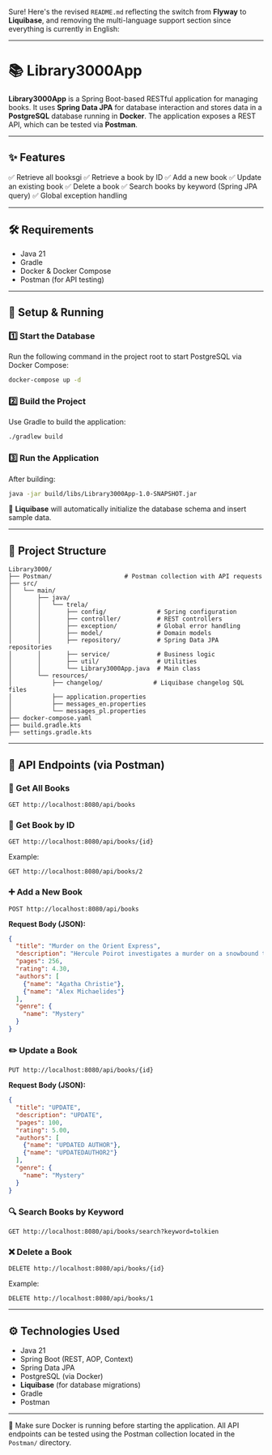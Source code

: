 Sure! Here's the revised `README.md` reflecting the switch from **Flyway** to **Liquibase**, and removing the multi-language support section since everything is currently in English:

---

# 📚 Library3000App

**Library3000App** is a Spring Boot-based RESTful application for managing books. It uses **Spring Data JPA** for database interaction and stores data in a **PostgreSQL** database running in **Docker**. The application exposes a REST API, which can be tested via **Postman**.

---

## ✨ Features

✅ Retrieve all booksgi
✅ Retrieve a book by ID
✅ Add a new book
✅ Update an existing book
✅ Delete a book
✅ Search books by keyword (Spring JPA query)
✅ Global exception handling

---

## 🛠 Requirements

* Java 21
* Gradle
* Docker & Docker Compose
* Postman (for API testing)

---

## 🚀 Setup & Running

### 1️⃣ Start the Database

Run the following command in the project root to start PostgreSQL via Docker Compose:

```sh
docker-compose up -d
```

### 2️⃣ Build the Project

Use Gradle to build the application:

```sh
./gradlew build
```

### 3️⃣ Run the Application

After building:

```sh
java -jar build/libs/Library3000App-1.0-SNAPSHOT.jar
```

📌 **Liquibase** will automatically initialize the database schema and insert sample data.

---

## 📂 Project Structure

```
Library3000/
├── Postman/                    # Postman collection with API requests
├── src/
│   └── main/
│       ├── java/
│       │   └── trela/
│       │       ├── config/              # Spring configuration
│       │       ├── controller/          # REST controllers
│       │       ├── exception/           # Global error handling
│       │       ├── model/               # Domain models
│       │       ├── repository/          # Spring Data JPA repositories
│       │       ├── service/             # Business logic
│       │       ├── util/                # Utilities
│       │       └── Library3000App.java  # Main class
│       └── resources/
│           ├── changelog/              # Liquibase changelog SQL files
│           ├── application.properties
│           ├── messages_en.properties
│           └── messages_pl.properties
├── docker-compose.yaml
├── build.gradle.kts
├── settings.gradle.kts
```

---

## 📡 API Endpoints (via Postman)

### 📖 Get All Books

```
GET http://localhost:8080/api/books
```

### 📖 Get Book by ID

```
GET http://localhost:8080/api/books/{id}
```

Example:

```
GET http://localhost:8080/api/books/2
```

### ➕ Add a New Book

```
POST http://localhost:8080/api/books
```

**Request Body (JSON):**

```json
{
  "title": "Murder on the Orient Express",
  "description": "Hercule Poirot investigates a murder on a snowbound train.",
  "pages": 256,
  "rating": 4.30,
  "authors": [
    {"name": "Agatha Christie"},
    {"name": "Alex Michaelides"}
  ],
  "genre": {
    "name": "Mystery"
  }
}
```

### ✏️ Update a Book

```
PUT http://localhost:8080/api/books/{id}
```

**Request Body (JSON):**

```json
{
  "title": "UPDATE",
  "description": "UPDATE",
  "pages": 100,
  "rating": 5.00,
  "authors": [
    {"name": "UPDATED AUTHOR"},
    {"name": "UPDATEDAUTHOR2"}
  ],
  "genre": {
    "name": "Mystery"
  }
}
```

### 🔍 Search Books by Keyword

```
GET http://localhost:8080/api/books/search?keyword=tolkien
```

### ❌ Delete a Book

```
DELETE http://localhost:8080/api/books/{id}
```

Example:

```
DELETE http://localhost:8080/api/books/1
```

---

## ⚙ Technologies Used

* Java 21
* Spring Boot (REST, AOP, Context)
* Spring Data JPA
* PostgreSQL (via Docker)
* **Liquibase** (for database migrations)
* Gradle
* Postman

---

📌 Make sure Docker is running before starting the application. All API endpoints can be tested using the Postman collection located in the `Postman/` directory.
